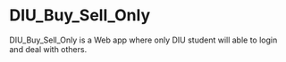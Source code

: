 # DIU_Buy_Sell_Only
DIU_Buy_Sell_Only is a Web app where only DIU student will able to login and deal with others.
